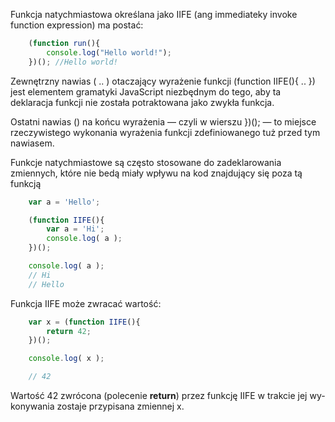 Funkcja natychmiastowa określana jako IIFE (ang immediateky invoke function expression) ma postać:

```javascript
    (function run(){
        console.log("Hello world!");
    })(); //Hello world!
```

Zewnętrzny nawias ( .. ) otaczający wyrażenie funkcji (function IIFE(){ .. })
jest elementem gramatyki JavaScript niezbędnym do tego, aby ta deklaracja
funkcji nie została potraktowana jako zwykła funkcja.

Ostatni nawias () na końcu wyrażenia — czyli w wierszu })(); — to miejsce
rzeczywistego wykonania wyrażenia funkcji zdefiniowanego tuż przed tym
nawiasem.

Funkcje natychmiastowe są często stosowane do zadeklarowania zmiennych, które nie bedą miały wpływu na kod znajdujący się
poza tą funkcją

```javascript
    var a = 'Hello';

    (function IIFE(){
        var a = 'Hi';
        console.log( a );
    })();

    console.log( a );
    // Hi
    // Hello
```


Funkcja IIFE może zwracać wartość:
```javascript
    var x = (function IIFE(){
        return 42;
    })();

    console.log( x );

    // 42
````

Wartość 42 zwrócona (polecenie **return**) przez funkcję IIFE w trakcie jej wy-
konywania zostaje przypisana zmiennej x.